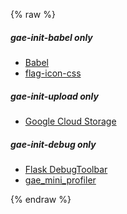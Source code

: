 {% raw %}

##### gae-init-babel only

- [Babel](http://babel.edgewall.org/wiki/Download)
- [flag-icon-css](http://lipis.github.io/flag-icon-css/)

##### gae-init-upload only

- [Google Cloud Storage](https://cloud.google.com/products/cloud-storage)

##### gae-init-debug only

- [Flask DebugToolbar](https://github.com/mgood/flask-debugtoolbar)
- [gae_mini_profiler](https://github.com/kamens/gae_mini_profiler)

{% endraw %}

